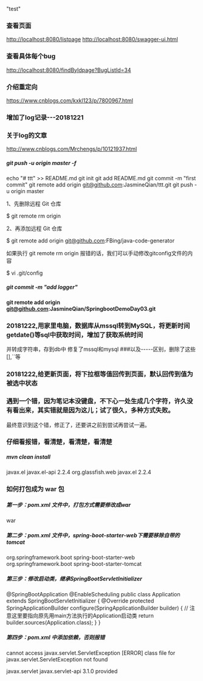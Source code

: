 "test" 

### 查看页面
<http://localhost:8080/listpage>
<http://localhost:8080/swagger-ui.html>

### 查看具体每个bug
<http://localhost:8080/findByIdpage?BugListId=34>


### 介绍重定向
<https://www.cnblogs.com/kxkl123/p/7800967.html>


### 增加了log记录---20181221

### 关于log的文章
<http://www.cnblogs.com/Mrchengs/p/10121937.html>

##### git push -u origin master -f
echo "# ttt" >> README.md
git init
git add README.md
git commit -m "first commit"
git remote add origin git@github.com:JasmineQian/ttt.git
git push -u origin master


1、先删除远程 Git 仓库

$ git remote rm origin

2、再添加远程 Git 仓库

$ git remote add origin git@github.com:FBing/java-code-generator

如果执行 git remote rm origin 报错的话，我们可以手动修改gitconfig文件的内容

$ vi .git/config


##### git commit -m "add logger"


#### git remote add origin git@github.com:JasmineQian/SpringbootDemoDay03.git


### 20181222,用家里电脑，数据库从mssql转到MySQL，将更新时间getdate()等sql中获取时间，增加了获取系统时间
并转成字符串，存到db中
修复了mssql和mysql  ###以及-----区别，删除了这些[],``等


### 20181222,给更新页面，将下拉框等值回传到页面，默认回传到值为被选中状态
### 遇到一个错，因为笔记本没键盘，不下心一处生成几个字符，许久没有看出来，其实错就是因为这儿；试了很久，多种方式失败。
最终意识到这个错，修正了，还要讲之前到尝试再尝试一遍。

###  仔细看报错，看清楚，看清楚，看清楚


##### mvn clean install



 <dependency>
            <groupId>javax.el</groupId>
            <artifactId>javax.el-api</artifactId>
            <version>2.2.4</version>
</dependency>

<dependency>
            <groupId>org.glassfish.web</groupId>
            <artifactId>javax.el</artifactId>
            <version>2.2.4</version>
</dependency>

### 如何打包成为 war 包
##### 第一步：pom.xml 文件中，打包方式需要修改成war    

<packaging>war</packaging>
  

##### 第二步：pom.xml 文件中，spring-boot-starter-web下需要移除自带的tomcat

<dependency>
    <groupId>org.springframework.boot</groupId>
    <artifactId>spring-boot-starter-web</artifactId>
    <!-- 移除嵌入式tomcat插件 -->
    <exclusions>
        <exclusion>
            <groupId>org.springframework.boot</groupId>
            <artifactId>spring-boot-starter-tomcat</artifactId>
        </exclusion>
    </exclusions>
</dependency>


##### 第三步：修改启动类，继承SpringBootServletInitializer 
@SpringBootApplication
@EnableScheduling
public class Application extends SpringBootServletInitializer {
    @Override
    protected SpringApplicationBuilder configure(SpringApplicationBuilder builder) {
        // 注意这里要指向原先用main方法执行的Application启动类
        return builder.sources(Application.class);
    }
}

##### 第四步：pom.xml 中添加依赖，否则报错
cannot access javax.servlet.ServletException
[ERROR] class file for javax.servlet.ServletException not found

<dependency>
    <groupId>javax.servlet</groupId>
    <artifactId>javax.servlet-api</artifactId>
    <version>3.1.0</version>
    <scope>provided</scope>
</dependency>



